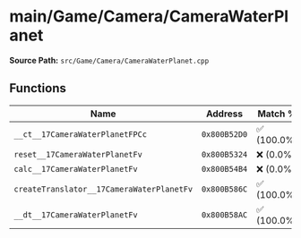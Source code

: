 # main/Game/Camera/CameraWaterPlanet

**Source Path:** `src/Game/Camera/CameraWaterPlanet.cpp`

## Functions

| Name | Address | Match % |
|------|---------|---------|
| `__ct__17CameraWaterPlanetFPCc` | `0x800B52D0` | :white_check_mark: (100.0%) |
| `reset__17CameraWaterPlanetFv` | `0x800B5324` | :x: (0.0%) |
| `calc__17CameraWaterPlanetFv` | `0x800B54B4` | :x: (0.0%) |
| `createTranslator__17CameraWaterPlanetFv` | `0x800B586C` | :white_check_mark: (100.0%) |
| `__dt__17CameraWaterPlanetFv` | `0x800B58AC` | :white_check_mark: (100.0%) |